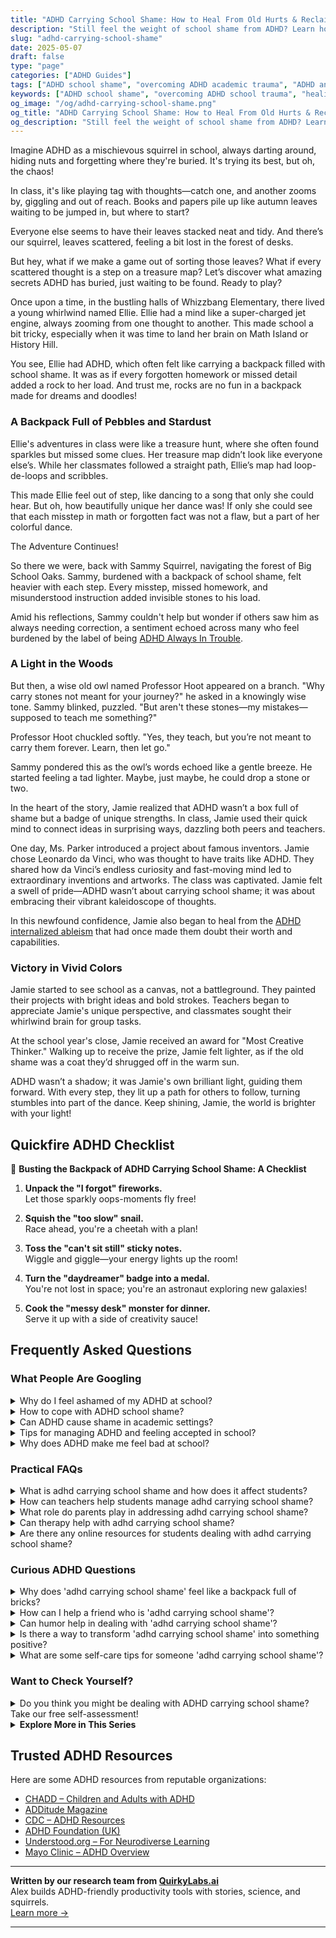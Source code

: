 ```yaml
---
title: "ADHD Carrying School Shame: How to Heal From Old Hurts & Reclaim Your Confidence"
description: "Still feel the weight of school shame from ADHD? Learn how those experiences shape you and discover empowering ways to rewrite your story and feel free."
slug: "adhd-carrying-school-shame"
date: 2025-05-07
draft: false
type: "page"
categories: ["ADHD Guides"]
tags: ["ADHD school shame", "overcoming ADHD academic trauma", "ADHD and self-worth", "healing ADHD school wounds", "ADHD self-acceptance journey", "emotional resilience ADHD", "ADHD and confidence"]
keywords: ["ADHD school shame", "overcoming ADHD school trauma", "healing ADHD emotional wounds", "ADHD and confidence", "adult ADHD and past shame", "ADHD self-worth recovery"]
og_image: "/og/adhd-carrying-school-shame.png"
og_title: "ADHD Carrying School Shame: How to Heal From Old Hurts & Reclaim Your Confidence"
og_description: "Still feel the weight of school shame from ADHD? Learn how those experiences shape you and discover empowering ways to rewrite your story and feel free."
---
```



Imagine ADHD as a mischievous squirrel in school, always darting around, hiding nuts and forgetting where they're buried. It's trying its best, but oh, the chaos!

In class, it's like playing tag with thoughts—catch one, and another zooms by, giggling and out of reach. Books and papers pile up like autumn leaves waiting to be jumped in, but where to start?

Everyone else seems to have their leaves stacked neat and tidy. And there’s our squirrel, leaves scattered, feeling a bit lost in the forest of desks.

But hey, what if we make a game out of sorting those leaves? What if every scattered thought is a step on a treasure map? Let’s discover what amazing secrets ADHD has buried, just waiting to be found. Ready to play?

Once upon a time, in the bustling halls of Whizzbang Elementary, there lived a young whirlwind named Ellie. Ellie had a mind like a super-charged jet engine, always zooming from one thought to another. This made school a bit tricky, especially when it was time to land her brain on Math Island or History Hill.

You see, Ellie had ADHD, which often felt like carrying a backpack filled with school shame. It was as if every forgotten homework or missed detail added a rock to her load. And trust me, rocks are no fun in a backpack made for dreams and doodles!

### A Backpack Full of Pebbles and Stardust

Ellie's adventures in class were like a treasure hunt, where she often found sparkles but missed some clues. Her treasure map didn’t look like everyone else’s. While her classmates followed a straight path, Ellie’s map had loop-de-loops and scribbles. 

This made Ellie feel out of step, like dancing to a song that only she could hear. But oh, how beautifully unique her dance was! If only she could see that each misstep in math or forgotten fact was not a flaw, but a part of her colorful dance.

The Adventure Continues!

So there we were, back with Sammy Squirrel, navigating the forest of Big School Oaks. Sammy, burdened with a backpack of school shame, felt heavier with each step. Every misstep, missed homework, and misunderstood instruction added invisible stones to his load.

Amid his reflections, Sammy couldn't help but wonder if others saw him as always needing correction, a sentiment echoed across many who feel burdened by the label of being [ADHD Always In Trouble](/pages/adhd-always-in-trouble/).

### A Light in the Woods

But then, a wise old owl named Professor Hoot appeared on a branch. "Why carry stones not meant for your journey?" he asked in a knowingly wise tone. Sammy blinked, puzzled. "But aren't these stones—my mistakes—supposed to teach me something?"

Professor Hoot chuckled softly. "Yes, they teach, but you’re not meant to carry them forever. Learn, then let go."

Sammy pondered this as the owl’s words echoed like a gentle breeze. He started feeling a tad lighter. Maybe, just maybe, he could drop a stone or two.

In the heart of the story, Jamie realized that ADHD wasn’t a box full of shame but a badge of unique strengths. In class, Jamie used their quick mind to connect ideas in surprising ways, dazzling both peers and teachers.

One day, Ms. Parker introduced a project about famous inventors. Jamie chose Leonardo da Vinci, who was thought to have traits like ADHD. They shared how da Vinci’s endless curiosity and fast-moving mind led to extraordinary inventions and artworks. The class was captivated. Jamie felt a swell of pride—ADHD wasn’t about carrying school shame; it was about embracing their vibrant kaleidoscope of thoughts.

In this newfound confidence, Jamie also began to heal from the [ADHD internalized ableism](/pages/adhd-internalized-ableism/) that had once made them doubt their worth and capabilities.

### Victory in Vivid Colors

Jamie started to see school as a canvas, not a battleground. They painted their projects with bright ideas and bold strokes. Teachers began to appreciate Jamie's unique perspective, and classmates sought their whirlwind brain for group tasks.

At the school year's close, Jamie received an award for "Most Creative Thinker." Walking up to receive the prize, Jamie felt lighter, as if the old shame was a coat they’d shrugged off in the warm sun.

ADHD wasn’t a shadow; it was Jamie's own brilliant light, guiding them forward. With every step, they lit up a path for others to follow, turning stumbles into part of the dance. Keep shining, Jamie, the world is brighter with your light!

## Quickfire ADHD Checklist

🎒 **Busting the Backpack of ADHD Carrying School Shame: A Checklist**

1. **Unpack the "I forgot" fireworks.**  
   Let those sparkly oops-moments fly free!

2. **Squish the "too slow" snail.**  
   Race ahead, you're a cheetah with a plan!

3. **Toss the "can't sit still" sticky notes.**  
   Wiggle and giggle—your energy lights up the room!

4. **Turn the "daydreamer" badge into a medal.**  
   You're not lost in space; you're an astronaut exploring new galaxies!

5. **Cook the "messy desk" monster for dinner.**  
   Serve it up with a side of creativity sauce!

## Frequently Asked Questions



### What People Are Googling

<details><summary>Why do I feel ashamed of my ADHD at school?</summary><p>It’s really common to feel that way, and it’s okay to acknowledge those feelings. School environments often emphasize certain ways of learning and working that might not align perfectly with how your ADHD brain thrives. This mismatch can sometimes make you feel out of step or different from your peers. Remember, your ADHD also comes with unique strengths, and embracing those can help you see your incredible value just as you are.</p></details>
<details><summary>How to cope with ADHD school shame?</summary><p>Dealing with school shame when you have ADHD can feel really tough, but remember, you're not alone in this. A good start is to recognize your unique strengths and remind yourself that everyone has their own challenges—it's what makes us human. Try to talk about your feelings with someone you trust, like a friend, family member, or teacher who understands. They can offer support and perspective. Also, setting small, achievable goals each day can help build your confidence and show you just how capable you really are.</p></details>
<details><summary>Can ADHD cause shame in academic settings?</summary><p>Absolutely, and you're not alone in feeling this way. Many with ADHD experience shame in academic settings, often stemming from challenges like keeping up with deadlines, maintaining focus, or following detailed instructions. It's important to remember that these difficulties are not a reflection of your intelligence or capability. Embracing strategies that cater to your unique learning style can help reduce these feelings, and reaching out for support from understanding peers or educators can make a significant difference.</p></details>
<details><summary>Tips for managing ADHD and feeling accepted in school?</summary><p>Absolutely, navigating school with ADHD can be a unique journey, but remember, you're not alone! A great tip is to create a daily planner that breaks down your tasks into manageable chunks; this can help you keep track of assignments and deadlines without feeling overwhelmed. Also, don't hesitate to reach out for support—teachers and school counselors can be fantastic allies. Lastly, try to connect with peers or groups who understand and share similar experiences; feeling understood and accepted is so important, and such connections can be incredibly affirming.</p></details>
<details><summary>Why does ADHD make me feel bad at school?</summary><p>Oh, feeling out of step in school when you have ADHD is quite common, and it's really understandable. School environments often emphasize structure, long periods of focus, and a specific pace of learning, which can clash with the way your vibrant brain works. Your ADHD brain is wired to seek out novelty and can be wonderfully creative, meaning traditional settings might not always play to your strengths. Remember, it’s not a reflection of your capabilities or potential; it’s just about finding the right strategies and supports that work with your unique way of processing the world.</p></details>



### Practical FAQs

<details><summary>What is adhd carrying school shame and how does it affect students?</summary><p>ADHD carrying school shame refers to the emotional burden that students with ADHD often carry due to past negative experiences in educational settings. This can include feelings of embarrassment or guilt stemming from struggles with attention, organization, or meeting traditional academic expectations. These feelings can linger and impact a student's self-esteem and motivation. It's really important to approach these experiences with a lot of compassion and understanding, as acknowledging and addressing this shame can be a big step towards empowering students with ADHD to embrace their unique strengths and learning styles.</p></details>
<details><summary>How can teachers help students manage adhd carrying school shame?</summary><p>Absolutely, teachers play a crucial role in nurturing a supportive environment. One powerful approach is for teachers to emphasize strengths and celebrate unique contributions, which can help students with ADHD recognize their own value beyond academic challenges. Additionally, setting up clear, consistent routines and providing one-on-one check-ins can make school feel more manageable and less overwhelming. By actively working to understand each student’s individual needs and adapting methods accordingly, teachers can significantly alleviate feelings of shame and boost confidence.</p></details>
<details><summary>What role do parents play in addressing adhd carrying school shame?</summary><p>Parents play a crucial and comforting role in addressing school shame associated with ADHD. By offering a nurturing environment at home, parents can help buffer the negative experiences their child might encounter at school. They can advocate for their child's needs, ensuring that educational accommodations are in place and that the school environment is supportive and understanding. Most importantly, through open conversations and unwavering support, parents can help their child understand and embrace their ADHD, reinforcing that their unique way of thinking is not only accepted but celebrated.</p></details>
<details><summary>Can therapy help with adhd carrying school shame?</summary><p>Absolutely, therapy can be a great resource for dealing with the feelings of shame that sometimes come with ADHD, especially from school experiences. Speaking with a therapist can help you unpack those feelings and learn strategies to reframe your thoughts about your academic past. It's really about creating a new narrative that emphasizes your strengths and unique ways of processing information. Many find it incredibly relieving to share their experiences in a supportive environment and discover that they're not alone in these challenges.</p></details>
<details><summary>Are there any online resources for students dealing with adhd carrying school shame?</summary><p>Absolutely, there are several warm and supportive online resources tailored specifically for students like you navigating school with ADHD. Websites like ADDitude Magazine offer not only expert articles but also webinars and forums where you can connect with peers who understand exactly what you're going through. Another great resource is the CHADD (Children and Adults with Attention-Deficit/Hyperactivity Disorder) website, which provides a wealth of information on managing ADHD, including strategies for dealing with school-related challenges. Remember, you're not alone in this journey, and reaching out to these communities can offer both practical advice and a comforting sense of solidarity.</p></details>



### Curious ADHD Questions

<details><summary>Why does 'adhd carrying school shame' feel like a backpack full of bricks?</summary><p>Oh, that feeling is all too familiar and truly weighs heavy, doesn't it? When you have ADHD, the challenges of keeping up with schoolwork, meeting expectations, and managing deadlines can often lead to feelings of shame or inadequacy, just like carrying an invisible backpack full of bricks. It's important to remember that this weight isn't a reflection of your capabilities or worth; it's just that your brain works a bit differently in how it handles tasks and processes information. Recognizing this can be your first step towards setting down that heavy load and finding strategies that work better for you, turning that cumbersome backpack into a tool kit that supports your unique way of learning and interacting with the world.</p></details>
<details><summary>How can I help a friend who is 'adhd carrying school shame'?</summary><p>It's wonderful that you want to support your friend! A cozy start could be simply listening to them share their feelings without judgment. This can be very comforting. Encourage them by highlighting their strengths and the unique perspectives they bring to the table. Sometimes, offering to help with organization or study strategies can also be a practical way to lighten their load. Remember, your understanding and patience can make a world of difference to your friend.</p></details>
<details><summary>Can humor help in dealing with 'adhd carrying school shame'?</summary><p>Absolutely, humor can be a wonderful tool in managing the feelings of shame that often come with ADHD, especially past school experiences. It allows you to take a step back and view those struggles through a softer, more forgiving lens. Laughing about the quirks and mishaps can reduce their weight and make the memories less daunting. Plus, sharing a chuckle with others who understand can really strengthen your sense of connection and support.</p></details>
<details><summary>Is there a way to transform 'adhd carrying school shame' into something positive?</summary><p>Absolutely, transforming feelings of school-related shame into something positive is entirely possible, and it's a beautiful journey of self-acceptance and growth. Begin by recognizing that ADHD is a part of who you are, not a flaw, and it brings unique strengths such as creativity, empathy, and the ability to think outside the box. Use these strengths as a foundation to build new, positive narratives about your learning experiences. Surround yourself with supportive people who understand ADHD, and consider reaching out to a coach or a therapist who can help you reframe past experiences and celebrate your unique way of engaging with the world. You're not alone, and there's so much potential in your unique perspective!</p></details>
<details><summary>What are some self-care tips for someone 'adhd carrying school shame'?</summary><p>Absolutely, carrying around that school shame can feel so heavy, but it's wonderful that you're looking at ways to take care of yourself. One helpful tip is to create a small, soothing ritual for yourself each day – maybe a warm cup of tea in the evening or a few minutes with a favorite book or podcast. It’s also beneficial to set aside time to reflect on your achievements, no matter how small they seem; keeping a 'success journal' can be a gentle way to remind yourself of your strengths. Lastly, consider connecting with a community or group that understands ADHD; sharing experiences and feeling understood can be incredibly healing. You're doing great by taking these steps!</p></details>



### Want to Check Yourself?

<details><summary>Do you think you might be dealing with ADHD carrying school shame? Take our free self-assessment!</summary><p>Absolutely, it sounds like you're taking a brave step towards understanding more about yourself! Our free self-assessment is a gentle and supportive tool designed to help you explore your experiences, particularly if they relate to feelings of shame or struggles you’ve faced in school settings. Remember, this is a no-pressure situation, just a path to greater self-awareness. Take your time with it, and be kind to yourself throughout the process.</p></details>

<script type="application/ld+json">
{
  "@context": "https://schema.org",
  "@type": "FAQPage",
  "mainEntity": [
    {
      "@type": "Question",
      "name": "Why do I feel ashamed of my ADHD at school?",
      "acceptedAnswer": {
        "@type": "Answer",
        "text": "It\u2019s really common to feel that way, and it\u2019s okay to acknowledge those feelings. School environments often emphasize certain ways of learning and working that might not align perfectly with how your ADHD brain thrives. This mismatch can sometimes make you feel out of step or different from your peers. Remember, your ADHD also comes with unique strengths, and embracing those can help you see your incredible value just as you are."
      }
    },
    {
      "@type": "Question",
      "name": "How to cope with ADHD school shame?",
      "acceptedAnswer": {
        "@type": "Answer",
        "text": "Dealing with school shame when you have ADHD can feel really tough, but remember, you're not alone in this. A good start is to recognize your unique strengths and remind yourself that everyone has their own challenges\u2014it's what makes us human. Try to talk about your feelings with someone you trust, like a friend, family member, or teacher who understands. They can offer support and perspective. Also, setting small, achievable goals each day can help build your confidence and show you just how capable you really are."
      }
    },
    {
      "@type": "Question",
      "name": "Can ADHD cause shame in academic settings?",
      "acceptedAnswer": {
        "@type": "Answer",
        "text": "Absolutely, and you're not alone in feeling this way. Many with ADHD experience shame in academic settings, often stemming from challenges like keeping up with deadlines, maintaining focus, or following detailed instructions. It's important to remember that these difficulties are not a reflection of your intelligence or capability. Embracing strategies that cater to your unique learning style can help reduce these feelings, and reaching out for support from understanding peers or educators can make a significant difference."
      }
    },
    {
      "@type": "Question",
      "name": "Tips for managing ADHD and feeling accepted in school?",
      "acceptedAnswer": {
        "@type": "Answer",
        "text": "Absolutely, navigating school with ADHD can be a unique journey, but remember, you're not alone! A great tip is to create a daily planner that breaks down your tasks into manageable chunks; this can help you keep track of assignments and deadlines without feeling overwhelmed. Also, don't hesitate to reach out for support\u2014teachers and school counselors can be fantastic allies. Lastly, try to connect with peers or groups who understand and share similar experiences; feeling understood and accepted is so important, and such connections can be incredibly affirming."
      }
    },
    {
      "@type": "Question",
      "name": "Why does ADHD make me feel bad at school?",
      "acceptedAnswer": {
        "@type": "Answer",
        "text": "Oh, feeling out of step in school when you have ADHD is quite common, and it's really understandable. School environments often emphasize structure, long periods of focus, and a specific pace of learning, which can clash with the way your vibrant brain works. Your ADHD brain is wired to seek out novelty and can be wonderfully creative, meaning traditional settings might not always play to your strengths. Remember, it\u2019s not a reflection of your capabilities or potential; it\u2019s just about finding the right strategies and supports that work with your unique way of processing the world."
      }
    }
  ]
}
</script>
<script type="application/ld+json">
{
  "@context": "https://schema.org",
  "@type": "Article",
  "author": {
    "@type": "Person",
    "name": "QuirkyLabs",
    "url": "https://quirkylabs.ai/about"
  },
  "headline": "adhd carrying school shame: \"Shed the Weight of ADHD School Shame \u2013 Find Joy & Freedom!\"",
  "mainEntityOfPage": "https://blog.quirkylabs.ai/pages/adhd-carrying-school-shame/",
  "datePublished": "2025-05-07"
}
</script>
<script type="application/ld+json">
{
  "@context": "https://schema.org",
  "@type": "BreadcrumbList",
  "itemListElement": [
    {
      "@type": "ListItem",
      "position": 1,
      "name": "Home",
      "item": "https://quirkylabs.ai/"
    },
    {
      "@type": "ListItem",
      "position": 2,
      "name": "Blog",
      "item": "https://blog.quirkylabs.ai/"
    },
    {
      "@type": "ListItem",
      "position": 3,
      "name": "adhd carrying school shame: \"Shed the Weight of ADHD School Shame \u2013 Find Joy & Freedom!\"",
      "item": "https://blog.quirkylabs.ai/pages/adhd-carrying-school-shame/"
    }
  ]
}
</script>

<details>
<summary><strong>Explore More in This Series</strong></summary>

- [Adhd Childhood Labels](/pages/adhd-childhood-labels/)
- [Adhd Afraid Of Being Seen](/pages/adhd-afraid-of-being-seen/)
- [Adhd Failure Identity](/pages/adhd-failure-identity/)
- [Adhd Feel Lazy](/pages/adhd-feel-lazy/)
- [Adhd Labeled As Disruptive](/pages/adhd-labeled-as-disruptive/)
- [Adhd Low Self Worth](/pages/adhd-low-self-worth/)
- [Adhd Silent Struggles](/pages/adhd-silent-struggles/)
- [Adhd People Think Im Stupid](/pages/adhd-people-think-im-stupid/)
</details>



## Trusted ADHD Resources

Here are some ADHD resources from reputable organizations:

- [CHADD – Children and Adults with ADHD](https://chadd.org)
- [ADDitude Magazine](https://www.additudemag.com)
- [CDC – ADHD Resources](https://www.cdc.gov/ncbddd/adhd)
- [ADHD Foundation (UK)](https://www.adhdfoundation.org.uk)
- [Understood.org – For Neurodiverse Learning](https://www.understood.org)
- [Mayo Clinic – ADHD Overview](https://www.mayoclinic.org/diseases-conditions/adhd)


---

**Written by our research team from [QuirkyLabs.ai](https://quirkylabs.ai)**  
Alex builds ADHD-friendly productivity tools with stories, science, and squirrels.  
[Learn more →](https://quirkylabs.ai)

---